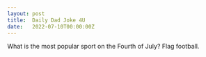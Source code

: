 ```yaml
---
layout: post
title:  Daily Dad Joke 4U
date:   2022-07-10T00:00:00Z
---
```

What is the most popular sport on the Fourth of July? Flag football.
